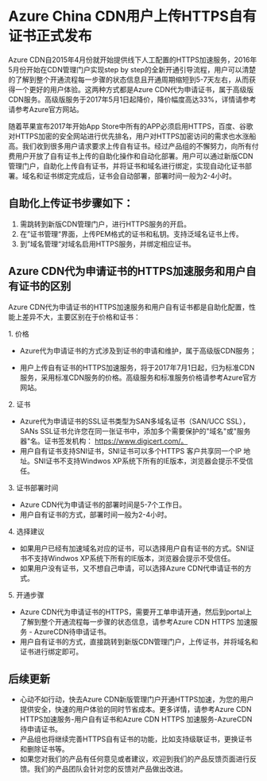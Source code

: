 <properties linkid="dev-net-common-tasks-cdn" urlDisplayName="CDN" pageTitle="Overview of Windows Azure CDN in China - Azure feature guide" metaKeywords="Azure CDN, Azure CDN, Azure blobs, Azure caching, Azure add-ons" description="Learn the overview of WIndows Azure CDN, advantages, typical scenarios and key features." metaCanonical="" services="" documentationCenter=".NET" title="" authors="" solutions="" manager="" editor="" />
<tags ms.service=""
ms.date=""
wacn.date="11/24/2015"
/>
    
# Azure China CDN用户上传HTTPS自有证书正式发布

Azure CDN自2015年4月份就开始提供线下人工配置的HTTPS加速服务，2016年5月份开始在CDN管理门户实现step by step的全新开通引导流程，用户可以清楚的了解到整个开通流程每一步骤的状态信息且开通周期缩短到5-7天左右，从而获得一个更好的用户体验。这两种方式都是Azure CDN代为申请证书，属于高级版CDN服务。高级版服务于2017年5月1日起降价，降价幅度高达33%，详情请参考请参考Azure官方网站。

随着苹果宣布2017年开始App Store中所有的APP必须启用HTTPS，百度、谷歌对HTTPS加密的安全网站进行优先排名，用户对HTTPS加密访问的需求也水涨船高。我们收到很多用户请求要求上传自有证书。经过产品组的不懈努力，向所有付费用户开放了自有证书上传的自助化操作和自动化部署。用户可以通过新版CDN管理门户，自助化上传自有证书，并将证书和域名进行绑定，实现自动化证书部署。域名和证书绑定完成后，证书会自动部署，部署时间一般为2-4小时。

## 自助化上传证书步骤如下：

1. 需跳转到新版CDN管理门户，进行HTTPS服务的开启。
2. 在”证书管理“界面，上传PEM格式的证书和私钥。支持泛域名证书上传。
3. 到”域名管理“对域名启用HTTPS服务，并绑定相应证书。

## Azure CDN代为申请证书的HTTPS加速服务和用户自有证书的区别

Azure CDN代为申请证书的HTTPS加速服务和用户自有证书都是自助化配置，性能上差异不大，主要区别在于价格和证书：

1. 价格

- Azure代为申请证书的方式涉及到证书的申请和维护，属于高级版CDN服务；

- 用户上传自有证书的HTTPS加速服务，将于2017年7月1日起，归为标准CDN服务，采用标准CDN服务的价格。高级服务和标准服务价格请参考Azure官方网站。

2. 证书

- Azure代为申请证书的SSL证书类型为SAN多域名证书（SAN/UCC SSL），SANs SSL证书允许您在同一张证书中，添加多个需要保护的"域名"或"服务器"名。证书签发机构： https://www.digicert.com/。
- 用户自有证书支持SNI证书，SNI证书可以多个HTTPS 客户共享同一个IP 地址。SNI证书不支持Windwos XP系统下所有的IE版本，浏览器会提示不受信任。

3. 证书部署时间

- Azure CDN代为申请证书的部署时间是5-7个工作日。
- 用户自有证书的方式，部署时间一般为2-4小时。

4. 选择建议

- 如果用户已经有加速域名对应的证书，可以选择用户自有证书的方式。SNI证书不支持Windwos XP系统下所有的IE版本，浏览器会提示不受信任。
- 如果用户没有证书，又不想自己申请，可以选择Azure CDN代申请证书的方式。

5. 开通步骤

- Azure CDN代为申请证书的HTTPS，需要开工单申请开通，然后到portal上了解到整个开通流程每一步骤的状态信息，请参考Azure CDN HTTPS 加速服务 - AzureCDN待申请证书。
- 用户自有证书的方式，直接跳转到新版CDN管理门户，上传证书，并将域名和证书进行绑定即可。
    
## 后续更新

- 心动不如行动，快去Azure CDN新版管理门户开通HTTPS加速，为您的用户提供安全，快速的用户体验的同时节省成本。更多详情，请参考Azure CDN HTTPS加速服务-用户自有证书和Azure CDN HTTPS 加速服务-AzureCDN待申请证书。
- 产品组也将继续完善HTTPS自有证书的功能，比如支持级联证书，更换证书和删除证书等。
- 如果您对我们的产品有任何意见或者建议，欢迎到我们的产品反馈页面进行反馈。我们的产品团队会针对您的反馈对产品做出改进。
